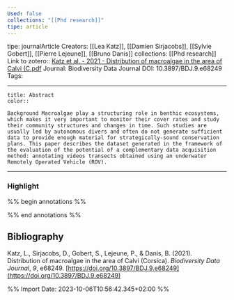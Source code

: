 ```yaml
---
Used: false
collections: "[[Phd research]]"
tipe: article
---
```

tipe: journalArticle
Creators: [[Lea Katz]], [[Damien Sirjacobs]], [[Sylvie Gobert]], [[Pierre Lejeune]], [[Bruno Danis]]
collections: [[Phd research]]
Link to zotero:: [Katz et al. - 2021 - Distribution of macroalgae in the area of Calvi (C.pdf](zotero://select/library/items/JBAX3DBN)
Journal: Biodiversity Data Journal
DOI: 10.3897/BDJ.9.e68249
Tags: 

---
```ad-note
title: Abstract
color:: 

Background Macroalgae play a structuring role in benthic ecosystems, which makes it very important to monitor their cover rates and study their community structures and changes in time. Such studies are usually led by autonomous divers and often do not generate sufficient data to provide enough material for strategically-sound conservation plans. This paper describes the dataset generated in the framework of the evaluation of the potential of a complementary data acquisition method: annotating videos transects obtained using an underwater Remotely Operated Vehicle (ROV).

```

---
### Highlight

%% begin annotations %%

%% end annotations %%

## Bibliography

Katz, L., Sirjacobs, D., Gobert, S., Lejeune, P., & Danis, B. (2021). Distribution of macroalgae in the area of Calvi (Corsica). _Biodiversity Data Journal_, _9_, e68249. [https://doi.org/10.3897/BDJ.9.e68249](https://doi.org/10.3897/BDJ.9.e68249)

%% Import Date: 2023-10-06T10:56:42.345+02:00 %%
